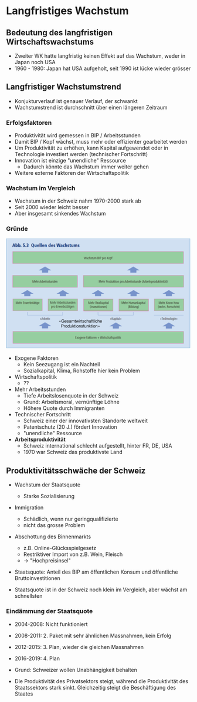 # Langfristiges Wachstum

## Bedeutung des langfristigen Wirtschaftswachstums
- Zweiter WK hatte langfristig keinen Effekt auf das Wachstum, weder in Japan noch USA
- 1960 - 1980: Japan hat USA aufgeholt, seit 1990 ist lücke wieder grösser

## Langfristiger Wachstumstrend
- Konjukturverlauf ist genauer Verlauf, der schwankt
- Wachstumstrend ist durchschnitt über einen längeren Zeitraum

### Erfolgsfaktoren
- Produktivität wird gemessen in BIP / Arbeitsstunden
- Damit BIP / Kopf wächst, muss mehr oder effizienter gearbeitet werden
- Um Produktivität zu erhöhen, kann Kapital aufgewendet oder in Technologie investiert werden (technischer Fortschritt)
- Innovation ist einzige "unendliche" Ressource
    - Dadurch könnte das Wachstum immer weiter gehen
- Weitere externe Faktoren der Wirtschaftspolitik

### Wachstum im Vergleich
- Wachstum in der Schweiz nahm 1970-2000 stark ab
- Seit 2000 wieder leicht besser
- Aber insgesamt sinkendes Wachstum

### Gründe
![](img/quellen_wachstum.png)

- Exogene Faktoren
    - Kein Seezugang ist ein Nachteil
    - Sozialkapital, Klima, Rohstoffe hier kein Problem
- Wirtschaftspolitik
    - ??
- Mehr Arbeitsstunden
    - Tiefe Arbeitslosenquote in der Schweiz
    - Grund: Arbeitsmoral, vernünftige Löhne
    - Höhere Quote durch Immigranten
- Technischer Fortschritt
    - Schweiz einer der innovativsten Standorte weltweit
    - Patentschutz (20 J.) fördert Innovation
    - "unendliche" Ressource
- **Arbeitsproduktivität**
    - Schweiz international schlecht aufgestellt, hinter FR, DE, USA
    - 1970 war Schweiz das produktivste Land

## Produktivitätsschwäche der Schweiz
- Wachstum der Staatsquote
    - Starke Sozialisierung
- Immigration
    - Schädlich, wenn nur geringqualifizierte
    - nicht das grosse Problem
- Abschottung des Binnenmarkts
    - z.B. Online-Glücksspielgesetz
    - Restriktiver Import von z.B. Wein, Fleisch
    - -> "Hochpreisinsel"

- Staatsquote: Anteil des BIP am öffentlichen Konsum und öffentliche Bruttoinvestitionen
- Staatsquote ist in der Schweiz noch klein im Vergleich, aber wächst am schnellsten

### Eindämmung der Staatsquote
- 2004-2008: Nicht funktioniert
- 2008-2011: 2. Paket mit sehr ähnlichen Massnahmen, kein Erfolg
- 2012-2015: 3. Plan, wieder die gleichen Massnahmen
- 2016-2019: 4. Plan

- Grund: Schweizer wollen Unabhängigkeit behalten

- Die Produktivität des Privatsektors steigt, während die Produktivität des Staatssektors stark sinkt. Gleichzeitig steigt die Beschäftigung des Staates
